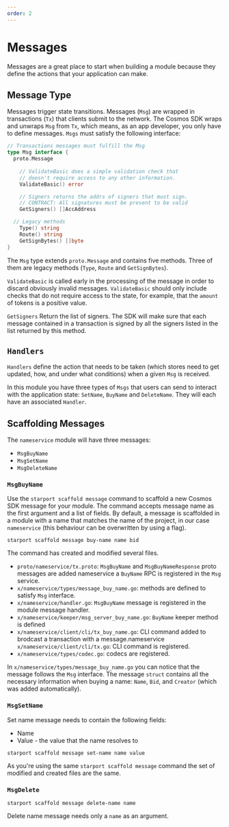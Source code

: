 ```yaml
---
order: 2
---
```


# Messages

Messages are a great place to start when building a module because they define the actions that your application can make.

## Message Type

Messages trigger state transitions. Messages (`Msg`) are wrapped in transactions (`Tx`) that clients submit to the network. The Cosmos SDK wraps and unwraps `Msg` from `Tx`, which means, as an app developer, you only have to define messages. `Msgs` must satisfy the following interface:

```go
// Transactions messages must fulfill the Msg
type Msg interface {
  proto.Message
  
	// ValidateBasic does a simple validation check that
	// doesn't require access to any other information.
	ValidateBasic() error

	// Signers returns the addrs of signers that must sign.
	// CONTRACT: All signatures must be present to be valid
	GetSigners() []AccAddress

  // Legacy methods
	Type() string
	Route() string
	GetSignBytes() []byte
}
```

The `Msg` type extends `proto.Message` and contains five methods. Three of them are legacy methods (`Type`, `Route` and `GetSignBytes`).

`ValidateBasic` is called early in the processing of the message in order to discard obviously invalid messages. `ValidateBasic` should only include checks that do not require access to the state, for example, that the `amount` of tokens is a positive value.

`GetSigners` Return the list of signers. The SDK will make sure that each message contained in a transaction is signed by all the signers listed in the list returned by this method.

## `Handlers`

`Handlers` define the action that needs to be taken (which stores need to get updated, how, and under what conditions) when a given `Msg` is received.

In this module you have three types of `Msgs` that users can send to interact with the application state: `SetName`, `BuyName` and `DeleteName`. They will each have an associated `Handler`.

## Scaffolding Messages

The `nameservice` module will have three messages:

* `MsgBuyName`
* `MsgSetName`
* `MsgDeleteName`

### `MsgBuyName`

Use the `starport scaffold message` command to scaffold a new Cosmos SDK message for your module. The command accepts message name as the first argument and a list of fields. By default, a message is scaffolded in a module with a name that matches the name of the project, in our case `nameservice` (this behaviour can be overwritten by using a flag).

```
starport scaffold message buy-name name bid
```

The command has created and modified several files.

* `proto/nameservice/tx.proto`: `MsgBuyName` and `MsgBuyNameResponse` proto messages are added nameservice a `BuyName` RPC is registered in the `Msg` service.
* `x/nameservice/types/message_buy_name.go`: methods are defined to satisfy `Msg` interface.
* `x/nameservice/handler.go`: `MsgBuyName` message is registered in the module message handler.
* `x/nameservice/keeper/msg_server_buy_name.go`: `BuyName` keeper method is defined
* `x/nameservice/client/cli/tx_buy_name.go`: CLI command added to brodcast a transaction with a message.nameservice `x/nameservice/client/cli/tx.go`: CLI command is registered.
* `x/nameservice/types/codec.go`: codecs are registered.

In `x/nameservice/types/message_buy_name.go` you can notice that the message follows the `Msg` interface. The message `struct` contains all the necessary information when buying a name: `Name`, `Bid`, and `Creator` (which was added automatically).

### `MsgSetName`

Set name message needs to contain the following fields:

* Name
* Value - the value that the name resolves to

```
starport scaffold message set-name name value
```

As you're using the same `starport scaffold message` command the set of modified and created files are the same.

### `MsgDelete`

```
starport scaffold message delete-name name
```

Delete name message needs only a `name` as an argument.
